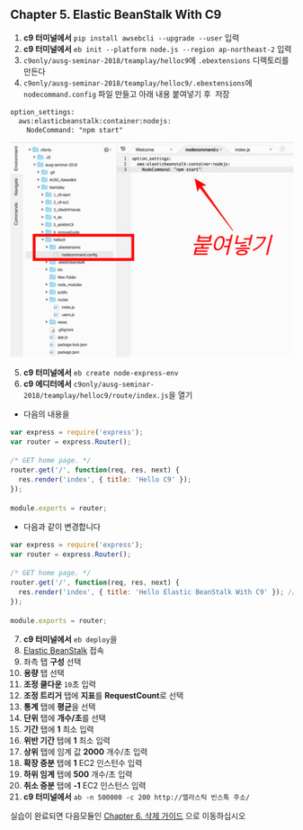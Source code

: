 ## Chapter 5. Elastic BeanStalk With C9
1. **c9 터미널에서** `pip install awsebcli --upgrade --user` 입력
2. **c9 터미널에서** `eb init --platform node.js --region ap-northeast-2` 입력
3. `c9only/ausg-seminar-2018/teamplay/helloc9`에 `.ebextensions` 디렉토리를 만든다
4. `c9only/ausg-seminar-2018/teamplay/helloc9/.ebextensions`에 `nodecommand.config` 파일 만들고 아래 내용 붙여넣기 후 
  저장
  ```
  option_settings:
    aws:elasticbeanstalk:container:nodejs:
      NodeCommand: "npm start"
  ```

  ![eb-node-config](./../images/eb-node-config.png)

5. **c9 터미널에서** `eb create node-express-env`
6. **c9 에디터에서** `c9only/ausg-seminar-2018/teamplay/helloc9/route/index.js`을 열기
- 다음의 내용을
```javascript
var express = require('express');
var router = express.Router();

/* GET home page. */
router.get('/', function(req, res, next) {
  res.render('index', { title: 'Hello C9' });
});

module.exports = router;
```

- 다음과 같이 변경합니다
```javascript
var express = require('express');
var router = express.Router();

/* GET home page. */
router.get('/', function(req, res, next) {
  res.render('index', { title: 'Hello Elastic BeanStalk With C9' }); // 'Hello C9'을 -> 'Hello Elastic BeanStalk With C9' 로 변경
});

module.exports = router;
```
7. **c9 터미널에서** `eb deploy`을 
8. [Elastic BeanStalk](https://ap-northeast-2.console.aws.amazon.com/elasticbeanstalk/home?region=ap-northeast-2#/welcome) 접속
9. 좌측 탭 **구성** 선택
10. **용량** 탭 선택
11. **조정 쿨다운** `10`초 입력
12. **조정 트리거** 탭에 **지표**를 **RequestCount**로 선택
13. **통계** 탭에 **평균**을 선택
14. **단위** 탭에 **개수/초**를 선택
15. **기간** 탭에 **1** 최소 입력
16. **위반 기간** 탭에 **1** 최소 입력
17. **상위** 탭에 임계 값 **2000** 개수/초 입력
18. **확장 증분** 탭에 **1** EC2 인스턴수 입력 
19. **하위 임계** 탭에 **500** 개수/초 입력
20. **취소 증분** 탭에 **-1** EC2 인스턴스 입력
21. **c9 터미널에서** `ab -n 500000 -c 200 http://엘라스틱 빈스톡 주소/`

실습이 완료되면 다음모듈인 [Chapter 6. 삭제 가이드](../6_removeGuide/) 으로 이동하십시오
